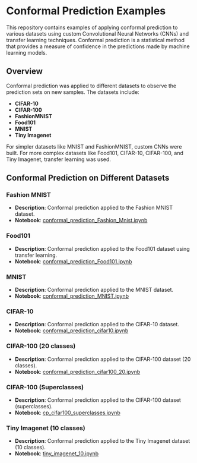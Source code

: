 # Conformal Prediction Examples

This repository contains examples of applying conformal prediction to various datasets using custom Convolutional Neural Networks (CNNs) and transfer learning techniques. Conformal prediction is a statistical method that provides a measure of confidence in the predictions made by machine learning models.

## Overview

Conformal prediction was applied to different datasets to observe the prediction sets on new samples. The datasets include:

- **CIFAR-10**
- **CIFAR-100**
- **FashionMNIST**
- **Food101**
- **MNIST**
- **Tiny Imagenet**

For simpler datasets like MNIST and FashionMNIST, custom CNNs were built. For more complex datasets like Food101, CIFAR-10, CIFAR-100, and Tiny Imagenet, transfer learning was used.


## Conformal Prediction on Different Datasets

### Fashion MNIST
- **Description**: Conformal prediction applied to the Fashion MNIST dataset.
- **Notebook**: [conformal_prediction_Fashion_Mnist.ipynb](https://github.com/Aadharsh1/ML-Deep-Learning/blob/main/Conformal_Prediction__Examples/FashionMNIST/conformal_prediction_Fashion_Mnist.ipynb)

### Food101
- **Description**: Conformal prediction applied to the Food101 dataset using transfer learning.
- **Notebook**: [conformal_prediction_Food101.ipynb](https://github.com/Aadharsh1/ML-Deep-Learning/blob/main/Conformal_Prediction__Examples/Food101/conformal_prediction_Food101.ipynb)

### MNIST
- **Description**: Conformal prediction applied to the MNIST dataset.
- **Notebook**: [conformal_prediction_MNIST.ipynb](https://github.com/Aadharsh1/ML-Deep-Learning/blob/main/Conformal_Prediction__Examples/MNIST/conformal_prediction_MNIST.ipynb)

### CIFAR-10
- **Description**: Conformal prediction applied to the CIFAR-10 dataset.
- **Notebook**: [conformal_prediction_cifar10.ipynb](https://github.com/Aadharsh1/ML-Deep-Learning/blob/main/Conformal_Prediction__Examples/CIFAR10/conformal_prediction_cifar10.ipynb)

### CIFAR-100 (20 classes)
- **Description**: Conformal prediction applied to the CIFAR-100 dataset (20 classes).
- **Notebook**: [conformal_prediction_cifar100_20.ipynb](https://github.com/Aadharsh1/ML-Deep-Learning/blob/main/Conformal_Prediction__Examples/CIFAR100/conformal_prediction_cifar100_20%20.ipynb)

### CIFAR-100 (Superclasses)
- **Description**: Conformal prediction applied to the CIFAR-100 dataset (superclasses).
- **Notebook**: [cp_cifar100_superclasses.ipynb](https://github.com/Aadharsh1/ML-Deep-Learning/blob/main/Conformal_Prediction__Examples/CIFAR100/cp_cifar100_superclasses%20.ipynb)

### Tiny Imagenet (10 classes)
- **Description**: Conformal prediction applied to the Tiny Imagenet dataset (10 classes).
- **Notebook**: [tiny_imagenet_10.ipynb](https://github.com/Aadharsh1/ML-Deep-Learning/blob/main/Conformal_Prediction__Examples/Tiny_Imagenet/tiny_imagenet_10.ipynb)
